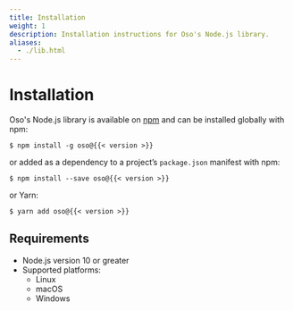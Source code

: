 ```yaml
---
title: Installation
weight: 1
description: Installation instructions for Oso's Node.js library.
aliases: 
  - ./lib.html
---
```


# Installation

Oso's Node.js library is available on
[npm](https://www.npmjs.com/package/oso) and can be installed globally with npm:

```console
$ npm install -g oso@{{< version >}}
```

or added as a dependency to a project’s `package.json` manifest with npm:

```console
$ npm install --save oso@{{< version >}}
```

or Yarn:

```console
$ yarn add oso@{{< version >}}
```

## Requirements

* Node.js version 10 or greater
* Supported platforms:
  * Linux
  * macOS
  * Windows
